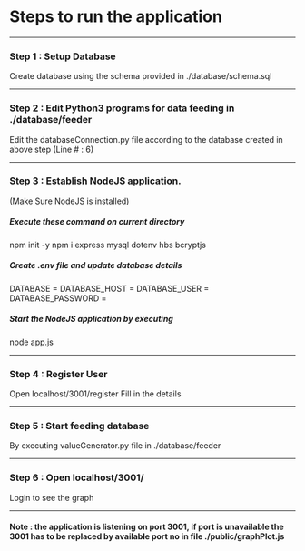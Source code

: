 # Steps to run the application

***

### Step 1 : Setup Database
Create database using the schema provided in ./database/schema.sql

---

### Step 2 : Edit Python3 programs for data feeding in ./database/feeder
Edit the databaseConnection.py file according to the database created in above step (Line # : 6)

---

### Step 3 : Establish NodeJS application.
(Make Sure NodeJS is installed)
##### Execute these command on current directory
npm init -y
npm i express mysql dotenv hbs bcryptjs

##### Create .env file and update database details
DATABASE = <databaseName>
DATABASE_HOST = <hostName>
DATABASE_USER = <username>
DATABASE_PASSWORD = <password>

##### Start the NodeJS application by executing
node app.js

---

### Step 4 : Register User
Open localhost/3001/register
Fill in the details

---

### Step 5 : Start feeding database
By executing valueGenerator.py file in ./database/feeder

---

### Step 6 : Open localhost/3001/
Login to see the graph

***
#### Note : the application is listening on port 3001, if port is unavailable the 3001 has to be replaced by available port no in file ./public/graphPlot.js